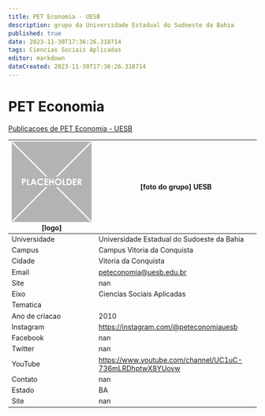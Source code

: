 ```yaml
---
title: PET Economia - UESB
description: grupo da Universidade Estadual do Sudoeste da Bahia
published: true
date: 2023-11-30T17:36:26.318714
tags: Ciencias Sociais Aplicadas
editor: markdown
dateCreated: 2023-11-30T17:36:26.318714
---
```


# PET Economia

[Publicacoes de PET Economia - UESB](/atividade/24PETEconomiaUESB/feed.md)

| ![placeholder.png](/placeholder.png) [logo] | [foto do grupo] UESB         |
| ------------------------------------------- | ------------------------------------------------- |
| Universidade                                | Universidade Estadual do Sudoeste da Bahia      |
| Campus                                      | Campus Vitoria da Conquista            |
| Cidade                                      | Vitoria da Conquista             |
| Email                                       | peteconomia@uesb.edu.br             |
| Site                                        | nan              |
| Eixo                                        | Ciencias Sociais Aplicadas              |
| Tematica                                    |           |
| Ano de criacao                              | 2010        |
| Instagram                                   | https://instagram.com/@peteconomiauesb         |
| Facebook                                    | nan          |
| Twitter                                     | nan           |
| YouTube                                     | https://www.youtube.com/channel/UC1uC-736mLRDhptwX8YUovw           |
| Contato                                     | nan         |
| Estado                                      |  BA            |
| Site                                        | nan |
